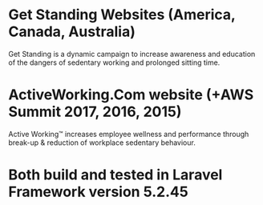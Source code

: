 # Get Standing Websites (America, Canada, Australia)
Get Standing is a dynamic campaign to increase awareness and education of the dangers of sedentary working and prolonged sitting time.
# ActiveWorking.Com website (+AWS Summit 2017, 2016, 2015)
Active Working™ increases employee wellness and performance through break-up & reduction of workplace sedentary behaviour. 
# Both build and tested in Laravel Framework version 5.2.45